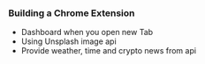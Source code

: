 ### Building a Chrome Extension

- Dashboard when you open new Tab
- Using Unsplash image api
- Provide weather, time and crypto news from api
